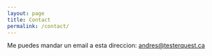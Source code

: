 ```yaml
---
layout: page
title: Contact
permalink: /contact/
---
```


Me puedes mandar un email a esta direccion: andres@testerquest.ca
